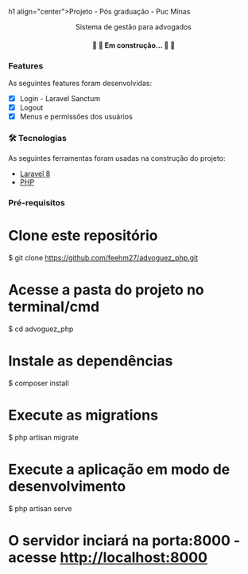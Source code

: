 h1 align="center">Projeto - Pós graduação - Puc Minas</h1>
<p align="center">Sistema de gestão para advogados</p>

<h4 align="center"> 
	🚧 🚀 Em construção... 🚀 🚧
</h4>

### Features 

As seguintes features foram desenvolvidas:

- [x] Login - Laravel Sanctum
- [x] Logout 
- [x] Menus e permissões dos usuários

### 🛠 Tecnologias

As seguintes ferramentas foram usadas na construção do projeto:

- [Laravel 8](https://laravel.com/docs/8.x/installation)
- [PHP](https://www.php.net/docs.php)


### Pré-requisitos

# Clone este repositório
$ git clone <https://github.com/feehm27/advoguez_php.git>

# Acesse a pasta do projeto no terminal/cmd
$ cd advoguez_php

# Instale as dependências
$ composer install

# Execute as migrations
$ php artisan migrate

# Execute a aplicação em modo de desenvolvimento
$ php artisan serve

# O servidor inciará na porta:8000 - acesse <http://localhost:8000> 
